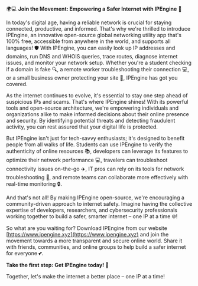🌍💻 **Join the Movement: Empowering a Safer Internet with IPEngine** 🚀

In today's digital age, having a reliable network is crucial for staying connected, productive, and informed. That's why we're thrilled to introduce IPEngine, an innovative open-source global networking utility app that's 100% free, accessible from anywhere in the world, and supports all languages! 🛡️ With IPEngine, you can easily look up IP addresses and domains, run DNS and WHOIS queries, trace routes, diagnose internet issues, and monitor your network setup. Whether you're a student checking if a domain is fake 🔍, a remote worker troubleshooting their connection 💻, or a small business owner protecting your site 🏢, IPEngine has got you covered.

As the internet continues to evolve, it's essential to stay one step ahead of suspicious IPs and scams. That's where IPEngine shines! With its powerful tools and open-source architecture, we're empowering individuals and organizations alike to make informed decisions about their online presence and security. By identifying potential threats and detecting fraudulent activity, you can rest assured that your digital life is protected.

But IPEngine isn't just for tech-savvy enthusiasts; it's designed to benefit people from all walks of life. Students can use IPEngine to verify the authenticity of online resources 📚, developers can leverage its features to optimize their network performance 💻, travelers can troubleshoot connectivity issues on-the-go ✈️, IT pros can rely on its tools for network troubleshooting 🤖, and remote teams can collaborate more effectively with real-time monitoring 🔒.

And that's not all! By making IPEngine open-source, we're encouraging a community-driven approach to internet safety. Imagine having the collective expertise of developers, researchers, and cybersecurity professionals working together to build a safer, smarter internet – one IP at a time 🌐!

So what are you waiting for? Download IPEngine from our website [https://www.ipengine.xyz](https://www.ipengine.xyz) and join the movement towards a more transparent and secure online world. Share it with friends, communities, and online groups to help build a safer internet for everyone 💕.

**Take the first step: Get IPEngine today! 📲**

Together, let's make the internet a better place – one IP at a time!